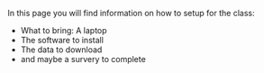 In this page you will find information on how to setup for the class:
- What to bring: A laptop
- The software to install
- The data to download
- and maybe a survery to complete

